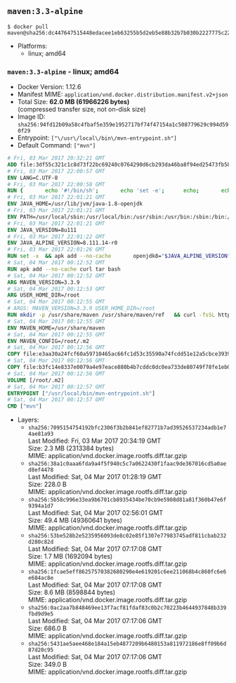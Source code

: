 ## `maven:3.3-alpine`

```console
$ docker pull maven@sha256:dc447647515448edacee1eb63255b5d2eb5e88b32b7b030b2227775c222f8a57
```

-	Platforms:
	-	linux; amd64

### `maven:3.3-alpine` - linux; amd64

-	Docker Version: 1.12.6
-	Manifest MIME: `application/vnd.docker.distribution.manifest.v2+json`
-	Total Size: **62.0 MB (61966226 bytes)**  
	(compressed transfer size, not on-disk size)
-	Image ID: `sha256:94fd12b09a58c4fbaf5e359e1952717bf74f47154a1c508779629c994d590f29`
-	Entrypoint: `["\/usr\/local\/bin\/mvn-entrypoint.sh"]`
-	Default Command: `["mvn"]`

```dockerfile
# Fri, 03 Mar 2017 20:32:21 GMT
ADD file:3df55c321c1c8d73f22bc69240c0764290d6cb293da46ba8f94ed25473fb5853 in / 
# Fri, 03 Mar 2017 22:00:57 GMT
ENV LANG=C.UTF-8
# Fri, 03 Mar 2017 22:00:58 GMT
RUN { 		echo '#!/bin/sh'; 		echo 'set -e'; 		echo; 		echo 'dirname "$(dirname "$(readlink -f "$(which javac || which java)")")"'; 	} > /usr/local/bin/docker-java-home 	&& chmod +x /usr/local/bin/docker-java-home
# Fri, 03 Mar 2017 22:01:21 GMT
ENV JAVA_HOME=/usr/lib/jvm/java-1.8-openjdk
# Fri, 03 Mar 2017 22:01:21 GMT
ENV PATH=/usr/local/sbin:/usr/local/bin:/usr/sbin:/usr/bin:/sbin:/bin:/usr/lib/jvm/java-1.8-openjdk/jre/bin:/usr/lib/jvm/java-1.8-openjdk/bin
# Fri, 03 Mar 2017 22:01:21 GMT
ENV JAVA_VERSION=8u111
# Fri, 03 Mar 2017 22:01:22 GMT
ENV JAVA_ALPINE_VERSION=8.111.14-r0
# Fri, 03 Mar 2017 22:01:26 GMT
RUN set -x 	&& apk add --no-cache 		openjdk8="$JAVA_ALPINE_VERSION" 	&& [ "$JAVA_HOME" = "$(docker-java-home)" ]
# Sat, 04 Mar 2017 00:12:52 GMT
RUN apk add --no-cache curl tar bash
# Sat, 04 Mar 2017 00:12:52 GMT
ARG MAVEN_VERSION=3.3.9
# Sat, 04 Mar 2017 00:12:53 GMT
ARG USER_HOME_DIR=/root
# Sat, 04 Mar 2017 00:12:55 GMT
# ARGS: MAVEN_VERSION=3.3.9 USER_HOME_DIR=/root
RUN mkdir -p /usr/share/maven /usr/share/maven/ref   && curl -fsSL http://apache.osuosl.org/maven/maven-3/$MAVEN_VERSION/binaries/apache-maven-$MAVEN_VERSION-bin.tar.gz     | tar -xzC /usr/share/maven --strip-components=1   && ln -s /usr/share/maven/bin/mvn /usr/bin/mvn
# Sat, 04 Mar 2017 00:12:55 GMT
ENV MAVEN_HOME=/usr/share/maven
# Sat, 04 Mar 2017 00:12:55 GMT
ENV MAVEN_CONFIG=/root/.m2
# Sat, 04 Mar 2017 00:12:56 GMT
COPY file:e3aa30a24fcf60a59710465ac66fc1d53c35590a74fcdd51e12a5cbce393904b in /usr/local/bin/mvn-entrypoint.sh 
# Sat, 04 Mar 2017 00:12:56 GMT
COPY file:b3fc14e8337e0079a4e97eace880b4b7cddc0dc0ea733de80749f78fe1eb089a in /usr/share/maven/ref/ 
# Sat, 04 Mar 2017 00:12:56 GMT
VOLUME [/root/.m2]
# Sat, 04 Mar 2017 00:12:57 GMT
ENTRYPOINT ["/usr/local/bin/mvn-entrypoint.sh"]
# Sat, 04 Mar 2017 00:12:57 GMT
CMD ["mvn"]
```

-	Layers:
	-	`sha256:7095154754192bfc2306f3b2b841ef82771b7ad39526537234adb1e74ae81a93`  
		Last Modified: Fri, 03 Mar 2017 20:34:19 GMT  
		Size: 2.3 MB (2313384 bytes)  
		MIME: application/vnd.docker.image.rootfs.diff.tar.gzip
	-	`sha256:38a1c0aaa6fda9a4f5f940c5c7a0622430f1faac9de367016cd5a0aed8ef4478`  
		Last Modified: Sat, 04 Mar 2017 01:28:19 GMT  
		Size: 228.0 B  
		MIME: application/vnd.docker.image.rootfs.diff.tar.gzip
	-	`sha256:5b58c996e33ea9b6701cb8935434be70cb9e5908d81a81f360b47e6f9394a1d7`  
		Last Modified: Sat, 04 Mar 2017 02:56:01 GMT  
		Size: 49.4 MB (49360641 bytes)  
		MIME: application/vnd.docker.image.rootfs.diff.tar.gzip
	-	`sha256:53be528b2e5235956093de8c02e85f1307e77983745adf811cbab232d280c82d`  
		Last Modified: Sat, 04 Mar 2017 07:17:08 GMT  
		Size: 1.7 MB (1692094 bytes)  
		MIME: application/vnd.docker.image.rootfs.diff.tar.gzip
	-	`sha256:1fcae5eff86257570382680290e4e619201c6ee211068b4c860fc6e6e684ac8e`  
		Last Modified: Sat, 04 Mar 2017 07:17:08 GMT  
		Size: 8.6 MB (8598844 bytes)  
		MIME: application/vnd.docker.image.rootfs.diff.tar.gzip
	-	`sha256:0ac2aa7b848469ee13f7acf81fdaf83c0b2c70223b4644937848b339fbd9d9e5`  
		Last Modified: Sat, 04 Mar 2017 07:17:06 GMT  
		Size: 686.0 B  
		MIME: application/vnd.docker.image.rootfs.diff.tar.gzip
	-	`sha256:5431ae5aee468e184a15eb4877209b6480153a811972186e8ff09b6d87d20c95`  
		Last Modified: Sat, 04 Mar 2017 07:17:06 GMT  
		Size: 349.0 B  
		MIME: application/vnd.docker.image.rootfs.diff.tar.gzip
